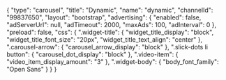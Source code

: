 {
    "type": "carousel",
    "title": "Dynamic",
    "name": "dynamic",
    "channelId": "99837650",
    "layout": "bootstrap",
    "advertising": {
        "enabled": false,
        "adServerUrl": null,
        "adTimeout": 2000,
        "maxAds": 100,
        "adInterval": 0
    },
    "preload": false,
    "css": {
        ".widget-title": {
            "widget_title_display": "block",
            "widget_title_font_size": "20px",
            "widget_title_text_align": "center"
        },
        ".carousel-arrow": {
            "carousel_arrow_display": "block"
        },
        ".slick-dots li button": {
            "carousel_dot_display": "block"
        },
        ".video-item": {
            "video_item_display_amount": "3"
        },
        ".widget-body": {
            "body_font_family": "Open Sans"
        }
    }
}